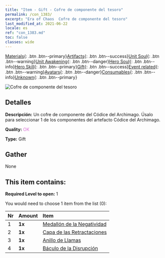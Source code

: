 ```yaml
---
title: "Item - Gift - Cofre de componente del tesoro"
permalink: /con_1383/
excerpt: "Era of Chaos  Cofre de componente del tesoro"
last_modified_at: 2021-06-22
locale: es
ref: "con_1383.md"
toc: false
classes: wide
---
```

 [Materials](/ItemsES/){: .btn .btn--primary}[Artifacts](/ItemsES/Artifacts/){: .btn .btn--success}[Unit Soul](/ItemsES/UnitSoul/){: .btn .btn--warning}[Unit Awakening](/ItemsES/UnitAwakening/){: .btn .btn--danger}[Hero Soul](/ItemsES/HeroSoul/){: .btn .btn--info}[Hero Skill](/ItemsES/HeroSkill/){: .btn .btn--primary}[Gift](/ItemsES/Gift/){: .btn .btn--success}[Event related](/ItemsES/Events/){: .btn .btn--warning}[Avatars](/ItemsES/Avatars/){: .btn .btn--danger}[Consumables](/ItemsES/Consumables/){: .btn .btn--info}[Unknown](/ItemsES/Unknown/){: .btn .btn--primary}

 ![Cofre de componente del tesoro](/images/t/i_906060.png)

## Detalles
 **Descripción:** Un cofre de componente del Códice del Archimago. Úsalo para seleccionar 1 de los componentes del artefacto Códice del Archimago.

 **Quality:** <span style="color: #DA70D6">OK</span>

 **Type:** Gift

## Gather

  None

## This item contains:

 **Required Level to open:** 1

 You would need to choose 1 item from the list (0):

  | Nr | Amount |     Item    |
  |:---|:-------|:------------|
  | 1 |  **1x** | [Medallón de la Negatividad](/ItemsES/art_136/) |  | 
  | 2 |  **1x** | [Capa de las Retractaciones](/ItemsES/art_137/) |  | 
  | 3 |  **1x** | [Anillo de Llamas](/ItemsES/art_138/) |  | 
  | 4 |  **1x** | [Báculo de la Disrupción](/ItemsES/art_139/) |  | 
